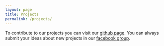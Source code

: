 ```yaml
---
layout: page
title: Projects
permalink: /projects/
---
```


To contribute to our projects you can visit our [github page](https://github.com/algoholics-ntua). You can always submit your ideas about new projects in our [facebook group](https://www.facebook.com/groups/2093168194256744).
